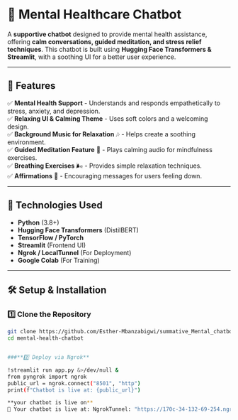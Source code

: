 
# 🧠 Mental Healthcare Chatbot

A **supportive  chatbot** designed to provide mental health assistance, offering **calm conversations, guided meditation, and stress relief techniques**. This chatbot is built using **Hugging Face Transformers & Streamlit**, with a soothing UI for a better user experience.



---

## 🌟 Features

✅ **Mental Health Support** - Understands and responds empathetically to stress, anxiety, and depression.  
✅ **Relaxing UI & Calming Theme** - Uses soft colors and a welcoming design.  
✅ **Background Music for Relaxation** 🎶 - Helps create a soothing environment.  
✅ **Guided Meditation Feature** 🧘 - Plays calming audio for mindfulness exercises.  
✅ **Breathing Exercises** 🌬️ - Provides simple relaxation techniques.  
✅ **Affirmations** 💙 - Encouraging messages for users feeling down.  

---

## 📌 Technologies Used

- **Python** (3.8+)
- **Hugging Face Transformers** (DistilBERT)
- **TensorFlow / PyTorch**
- **Streamlit** (Frontend UI)
- **Ngrok / LocalTunnel** (For Deployment)
- **Google Colab** (For Training)

---

## 🛠️ Setup & Installation

### **1️⃣ Clone the Repository**
```bash
git clone https://github.com/Esther-Mbanzabigwi/summative_Mental_chatbott.git
cd mental-health-chatbot


###**2️⃣ Deploy via Ngrok**

!streamlit run app.py &>/dev/null &
from pyngrok import ngrok
public_url = ngrok.connect("8501", "http")
print(f"Chatbot is live at: {public_url}")

**your chatbot is live on**
🚀 Your chatbot is live at: NgrokTunnel: "https://170c-34-132-69-254.ngrok-free.app" -> "http://localhost:8501"
